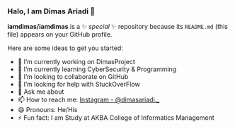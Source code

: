 ### Halo, I am Dimas Ariadi 👋


**iamdimas/iamdimas** is a ✨ _special_ ✨ repository because its `README.md` (this file) appears on your GitHub profile.

Here are some ideas to get you started:

- 🔭 I’m currently working on DimasProject
- 🌱 I’m currently learning CyberSecurity & Programming
- 👯 I’m looking to collaborate on GitHub
- 🤔 I’m looking for help with StuckOverFlow
- 💬 Ask me about 
- 📫 How to reach me: [Instagram - @dimasariadi._](https://instagram.com/dimasariadi._)
- 😄 Pronouns: He/His 
- ⚡ Fun fact: I am Study at AKBA College of Informatics Management
